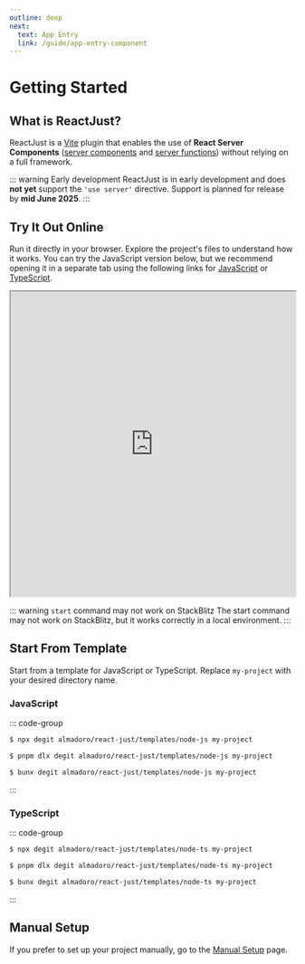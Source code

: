 ```yaml
---
outline: deep
next:
  text: App Entry
  link: /guide/app-entry-component
---
```


# Getting Started

## What is ReactJust?

ReactJust is a [Vite](https://vite.dev/) plugin that enables the use of **React Server Components** ([server components](https://react.dev/reference/rsc/server-components) and [server functions](https://react.dev/reference/rsc/server-functions)) without relying on a full framework.

::: warning Early development
ReactJust is in early development and does **not yet** support the `'use server'` directive. Support is planned for release by **mid June 2025**.
:::

## Try It Out Online

Run it directly in your browser. Explore the project's files to understand how it works. You can try the JavaScript version below, but we recommend opening it in a separate tab using the following links for [JavaScript](https://stackblitz.com/github/almadoro/react-just/tree/main/templates/node-js?file=src%2Findex.jsx&startScript=dev) or [TypeScript](https://stackblitz.com/github/almadoro/react-just/tree/main/templates/node-ts?file=src%2Findex.jsx&startScript=dev).

<iframe src="https://stackblitz.com/github/almadoro/react-just/tree/main/templates/node-js?ctl=1&embed=1&file=src%2Findex.jsx&startScript=dev&terminalHeight=18" width="100%" height="540px"></iframe>

::: warning `start` command may not work on StackBlitz
The start command may not work on StackBlitz, but it works correctly in a local environment.
:::

## Start From Template

Start from a template for JavaScript or TypeScript. Replace `my-project` with your desired directory name.

### JavaScript

::: code-group

```bash [npm]
$ npx degit almadoro/react-just/templates/node-js my-project
```

```bash [pnpm]
$ pnpm dlx degit almadoro/react-just/templates/node-js my-project
```

```bash [bun]
$ bunx degit almadoro/react-just/templates/node-js my-project
```

:::

### TypeScript

::: code-group

```bash [npm]
$ npx degit almadoro/react-just/templates/node-ts my-project
```

```bash [pnpm]
$ pnpm dlx degit almadoro/react-just/templates/node-ts my-project
```

```bash [bun]
$ bunx degit almadoro/react-just/templates/node-ts my-project
```

:::

## Manual Setup

If you prefer to set up your project manually, go to the [Manual Setup](/guide/manual-setup) page.
